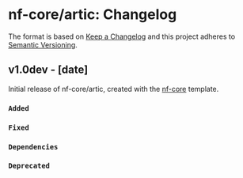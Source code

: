 # nf-core/artic: Changelog

The format is based on [Keep a Changelog](http://keepachangelog.com/en/1.0.0/)
and this project adheres to [Semantic Versioning](http://semver.org/spec/v2.0.0.html).

## v1.0dev - [date]

Initial release of nf-core/artic, created with the [nf-core](http://nf-co.re/) template.

### `Added`

### `Fixed`

### `Dependencies`

### `Deprecated`
